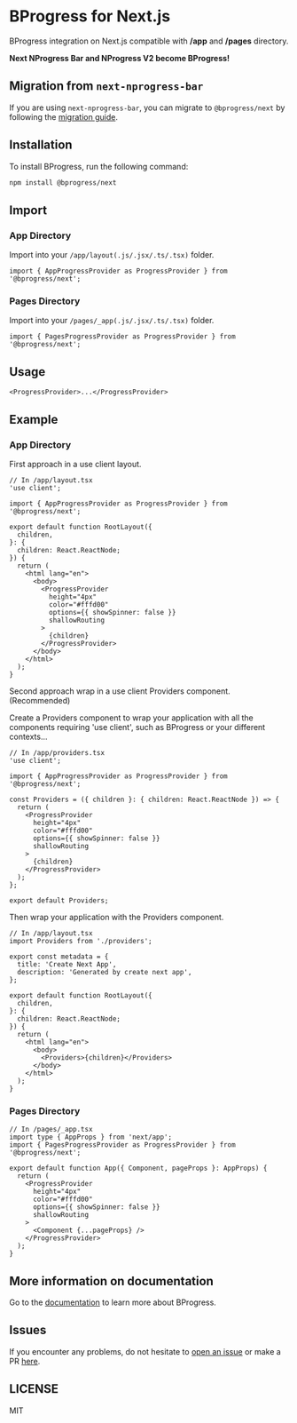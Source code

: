 # BProgress for Next.js

BProgress integration on Next.js compatible with **/app** and **/pages** directory.

**Next NProgress Bar and NProgress V2 become BProgress!**

## Migration from `next-nprogress-bar`

If you are using `next-nprogress-bar`, you can migrate to `@bprogress/next` by following the [migration guide](https://bprogress.vercel.app/docs/next/migration).

## Installation

To install BProgress, run the following command:

```bash
npm install @bprogress/next
```

## Import

### App Directory

Import into your `/app/layout(.js/.jsx/.ts/.tsx)` folder.

```tsx
import { AppProgressProvider as ProgressProvider } from '@bprogress/next';
```

### Pages Directory

Import into your `/pages/_app(.js/.jsx/.ts/.tsx)` folder.

```tsx
import { PagesProgressProvider as ProgressProvider } from '@bprogress/next';
```

## Usage

```tsx
<ProgressProvider>...</ProgressProvider>
```

## Example

### App Directory

First approach in a use client layout.

```tsx
// In /app/layout.tsx
'use client';

import { AppProgressProvider as ProgressProvider } from '@bprogress/next';

export default function RootLayout({
  children,
}: {
  children: React.ReactNode;
}) {
  return (
    <html lang="en">
      <body>
        <ProgressProvider
          height="4px"
          color="#fffd00"
          options={{ showSpinner: false }}
          shallowRouting
        >
          {children}
        </ProgressProvider>
      </body>
    </html>
  );
}
```

Second approach wrap in a use client Providers component. (Recommended)

Create a Providers component to wrap your application with all the components requiring 'use client', such as BProgress or your different contexts...

```tsx
// In /app/providers.tsx
'use client';

import { AppProgressProvider as ProgressProvider } from '@bprogress/next';

const Providers = ({ children }: { children: React.ReactNode }) => {
  return (
    <ProgressProvider
      height="4px"
      color="#fffd00"
      options={{ showSpinner: false }}
      shallowRouting
    >
      {children}
    </ProgressProvider>
  );
};

export default Providers;
```

Then wrap your application with the Providers component.

```tsx
// In /app/layout.tsx
import Providers from './providers';

export const metadata = {
  title: 'Create Next App',
  description: 'Generated by create next app',
};

export default function RootLayout({
  children,
}: {
  children: React.ReactNode;
}) {
  return (
    <html lang="en">
      <body>
        <Providers>{children}</Providers>
      </body>
    </html>
  );
}
```

### Pages Directory

```tsx
// In /pages/_app.tsx
import type { AppProps } from 'next/app';
import { PagesProgressProvider as ProgressProvider } from '@bprogress/next';

export default function App({ Component, pageProps }: AppProps) {
  return (
    <ProgressProvider
      height="4px"
      color="#fffd00"
      options={{ showSpinner: false }}
      shallowRouting
    >
      <Component {...pageProps} />
    </ProgressProvider>
  );
}
```

## More information on documentation

Go to the [documentation](https://bprogress.vercel.app/docs/next/installation) to learn more about BProgress.

## Issues

If you encounter any problems, do not hesitate to [open an issue](https://github.com/Skyleen77/bprogress/issues) or make a PR [here](https://github.com/Skyleen77/bprogress).

## LICENSE

MIT
